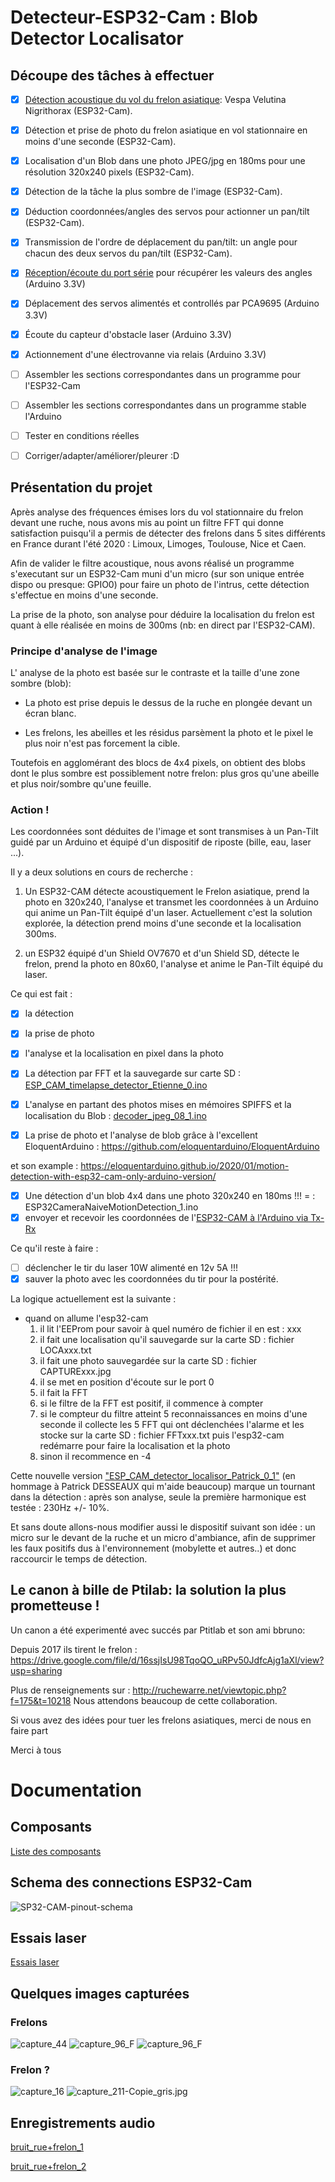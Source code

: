 # Detecteur-ESP32-Cam : Blob Detector Localisator


## Découpe des tâches à effectuer

- [x] [Détection acoustique du vol du frelon asiatique](./sketchbook/ESP_CAM_Audio_Detection): Vespa Velutina Nigrithorax (ESP32-Cam).

- [x] Détection et prise de photo du frelon asiatique en vol stationnaire en moins d'une seconde (ESP32-Cam).

- [x] Localisation d'un Blob dans une photo JPEG/jpg en 180ms pour une résolution 320x240 pixels (ESP32-Cam).

- [x] Détection de la tâche la plus sombre de l'image (ESP32-Cam).

- [x] Déduction coordonnées/angles des servos pour actionner un pan/tilt (ESP32-Cam).

- [x] Transmission de l'ordre de déplacement du pan/tilt: un angle pour chacun des deux servos du pan/tilt (ESP32-Cam).

- [x] [Réception/écoute du port série](./sketchbook/CoordonneesSerie) pour récupérer les valeurs des angles (Arduino 3.3V)

- [x] Déplacement des servos alimentés et controllés par PCA9695 (Arduino 3.3V)

- [x] Écoute du capteur d'obstacle laser (Arduino 3.3V)

- [x] Actionnement d'une électrovanne via relais (Arduino 3.3V)

- [ ] Assembler les sections correspondantes dans un programme pour l'ESP32-Cam

- [ ] Assembler les sections correspondantes dans un programme stable l'Arduino

- [ ] Tester en conditions réelles

- [ ] Corriger/adapter/améliorer/pleurer :D


## Présentation du projet

Après analyse des fréquences émises lors du vol stationnaire du frelon devant une ruche,
nous avons mis au point un filtre FFT qui donne satisfaction puisqu'il a permis de détecter des frelons dans 5 sites différents en France durant l'été 2020 : Limoux, Limoges, Toulouse, Nice et Caen.

Afin de valider le filtre acoustique, nous avons réalisé un programme s'executant sur un ESP32-Cam muni d'un micro (sur son unique entrée dispo ou presque: GPIO0) pour faire un photo de l'intrus, cette détection s'effectue en moins d'une seconde.

La prise de la photo, son analyse pour déduire la localisation du frelon est quant à elle réalisée en moins de 300ms (nb: en direct par l'ESP32-CAM).

### Principe d'analyse de l'image

L' analyse de la photo est basée sur le contraste et la taille d'une zone sombre (blob):

- La photo est prise depuis le dessus de la ruche en plongée devant un écran blanc.

- Les frelons, les abeilles et les résidus parsèment la photo et le pixel le plus noir n'est pas forcement la cible.


Toutefois en agglomérant des blocs de 4x4 pixels, on obtient des blobs dont le plus sombre est possiblement notre frelon:
plus gros qu'une abeille et plus noir/sombre qu'une feuille.


### Action !
Les coordonnées sont déduites de l'image et sont transmises à un Pan-Tilt guidé par un Arduino et équipé d'un dispositif de riposte (bille, eau, laser ...).

Il y a deux solutions en cours de recherche :

1.  Un ESP32-CAM détecte acoustiquement le Frelon asiatique, prend la photo en 320x240, l'analyse et transmet les coordonnées à un Arduino qui anime un Pan-Tilt équipé d'un laser. Actuellement c'est la solution explorée, la détection prend moins d'une seconde et la localisation 300ms.

2. un ESP32 équipé d'un Shield OV7670 et d'un Shield SD, détecte le frelon, prend la photo en 80x60, l'analyse et anime le Pan-Tilt équipé du laser.

Ce qui est fait :

- [x] la détection
- [x] la prise de photo
- [x] l'analyse et la localisation en pixel dans la photo

- [x] La détection par FFT et la sauvegarde sur carte SD : [ESP_CAM_timelapse_detector_Etienne_0.ino](./sketchbook/ESP_CAM_timelapse_detector_Etienne_0/ESP_CAM_timelapse_detector_Etienne_0.ino)

- [x] L'analyse en partant des photos mises en mémoires SPIFFS et la localisation du Blob : [decoder_jpeg_08_1.ino](./sketchbook/decoder_jpeg_08_1/decoder_jpeg_08_1.ino)

- [x] La prise de photo et l'analyse de blob grâce à l'excellent EloquentArduino :
https://github.com/eloquentarduino/EloquentArduino

et son example : https://eloquentarduino.github.io/2020/01/motion-detection-with-esp32-cam-only-arduino-version/

- [x] Une détection d'un blob 4x4 dans une photo 320x240 en 180ms !!! = : ESP32CameraNaiveMotionDetection_1.ino
- [x] envoyer et recevoir les coordonnées  de l'[ESP32-CAM à l'Arduino via Tx-Rx](./sketchbook/ESP_CAM_Audio_Detection)

Ce qu'il reste à faire :

- [ ] déclencher le tir du laser 10W alimenté en 12v 5A !!!
- [x] sauver la photo avec les coordonnées du tir pour la postérité.

La logique actuellement est la suivante :
- quand on allume l'esp32-cam
  1. il lit l'EEProm pour savoir à quel numéro de fichier il en est : xxx
  2. il fait une localisation qu'il sauvegarde sur la carte SD : fichier LOCAxxx.txt
  3. il fait une photo sauvegardée sur la carte SD : fichier CAPTURExxx.jpg
  4. il se met en position d'écoute sur le port 0
  5. il fait la FFT
  6. si le filtre de la FFT est positif, il commence à compter
  7. si le compteur du filtre atteint 5 reconnaissances en moins d'une seconde
        il collecte les 5 FFT qui ont déclenchées l'alarme et les stocke sur la carte SD : fichier FFTxxx.txt
        puis l'esp32-cam redémarre pour faire la localisation et la photo
  8. sinon il recommence en -4


Cette nouvelle version ["ESP_CAM_detector_localisor_Patrick_0_1"](./sketchbook/ESP_CAM_detector_localisor_Patrick_0_1/ESP_CAM_detector_localisor_Patrick_0_1.ino) (en hommage à Patrick DESSEAUX qui m'aide beaucoup)
marque un tournant dans la détection : après son analyse, seule la première harmonique est testée : 230Hz +/- 10%.

Et sans doute allons-nous modifier aussi le dispositif suivant son idée : un micro sur le devant de la ruche et un micro d'ambiance,
afin de supprimer les faux positifs dus à l'environnement (mobylette et autres..) et donc raccourcir le temps de détection.

## Le canon à bille de Ptilab: la solution la plus prometteuse !

Un canon a été experimenté avec succés par Ptitlab et son ami bbruno:

Depuis 2017 ils tirent le frelon :  https://drive.google.com/file/d/16ssjIsU98TqoQO_uRPv50JdfcAjg1aXl/view?usp=sharing

Plus de renseignements sur : http://ruchewarre.net/viewtopic.php?f=175&t=10218
Nous attendons beaucoup de cette collaboration.



Si vous avez des idées pour tuer les frelons asiatiques, merci de nous en faire part

Merci à tous

# Documentation

## Composants

[Liste des composants](documentation/Composants.md)

## Schema des connections ESP32-Cam

![SP32-CAM-pinout-schema](documentation/ESP32-CAM-pinout-schema.png "SP32-CAM-pinout-schema")

## Essais laser
[Essais laser](documentation/Laser.md)

## Quelques images capturées

### Frelons
![capture_44](capture_44.jpg?raw=true "capture_44")
![capture_96_F](capture_96_F.JPG?raw=true "capture_96_F")
![capture_96_F](capture_96_F.JPG?raw=true "capture_96_F")


### Frelon ?
![capture_16](capture_16.jpg?raw=true "capture_16")
![capture_211-Copie_gris.jpg](capture_211-Copie_gris.jpg?raw=true "capture_211-Copie_gris.jpg")




## Enregistrements audio

[bruit_rue+frelon_1](Son-2019-08-16-09-39_bruit_rue+frelon_1.wav)



[bruit_rue+frelon_2](Son-2019-08-16-09-39_bruit_rue+frelon_2.wav)
